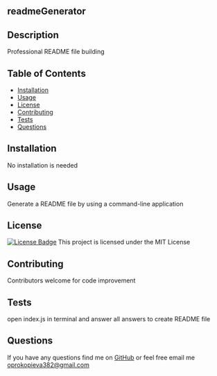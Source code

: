 
  ## readmeGenerator

  ## Description
  Professional README file building

  ## Table of Contents
  - [Installation](#installation)
  - [Usage](#usage)
  - [License](#license)
  - [Contributing](#contributing)
  - [Tests](#tests)
  - [Questions](#questions)

  ## Installation
  No installation is needed

  ## Usage
  Generate a README file by using a command-line application

  ## License
[![License Badge](https://img.shields.io/badge/License-MIT-yellow.svg)](https://opensource.org/licenses/MIT)
  This project is licensed under the MIT License

  ## Contributing
   Contributors welcome for code improvement

  ## Tests
  open index.js in terminal and answer all answers to create README file

  ## Questions
  If you have any questions find me on [GitHub](https://github.com/oprokopieva382@gmailcom) or feel free email me oprokopieva382@gmail.com


